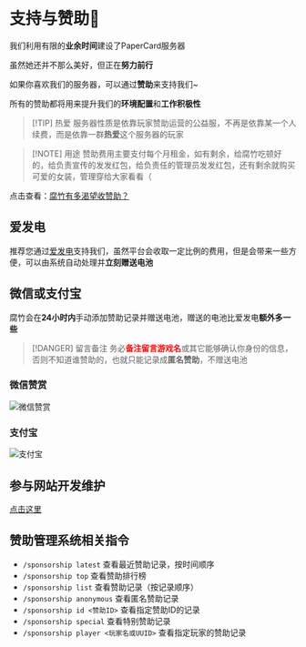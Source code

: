 # 支持与赞助💌

我们利用有限的**业余时间**建设了PaperCard服务器

虽然她还并不那么美好，但正在**努力前行**

如果你喜欢我们的服务器，可以通过**赞助**来支持我们~  

所有的赞助都将用来提升我们的**环境配置**和**工作积极性**

> [!TIP] 热爱
> 服务器性质是依靠玩家赞助运营的公益服，不再是依靠某一个人续费，而是依靠一群**热爱**这个服务器的玩家

> [!NOTE] 用途
> 赞助费用主要支付每个月租金，如有剩余，给腐竹吃顿好的，给负责宣传的发发红包，给负责任的管理员发发红包，还有剩余就购买可爱的女装，管理穿给大家看看（  

点击查看：[腐竹有多渴望收赞助？](/notes/zan-zhu)

## 爱发电
推荐您通过[爱发电](./afdian)支持我们，虽然平台会收取一定比例的费用，但是会带来一些方便，可以由系统自动处理并**立刻赠送电池**


## 微信或支付宝

腐竹会在**24小时内**手动添加赞助记录并赠送电池，赠送的电池比爱发电**额外多一些**

> [!DANGER] 留言备注
> 务必<span style="color:red; font-weight:bold;">备注留言游戏名</span>或其它能够确认你身份的信息，否则不知道谁赞助的，也就只能记录成**匿名赞助**，不赠送电池

### 微信赞赏
![微信赞赏](/picture/wx.webp)

### 支付宝
![支付宝](/picture/zfb.webp)


## 参与网站开发维护
[点击这里](./docs)

## 赞助管理系统相关指令
- `/sponsorship latest` 查看最近赞助记录，按时间顺序  
- `/sponsorship top` 查看赞助排行榜  
- `/sponsorship list` 查看赞助记录（按记录顺序）  
- `/sponsorship anonymous` 查看匿名赞助记录  
- `/sponsorship id <赞助ID>` 查看指定赞助ID的记录  
- `/sponsorship special` 查看特别赞助记录  
- `/sponsorship player <玩家名或UUID>` 查看指定玩家的赞助记录